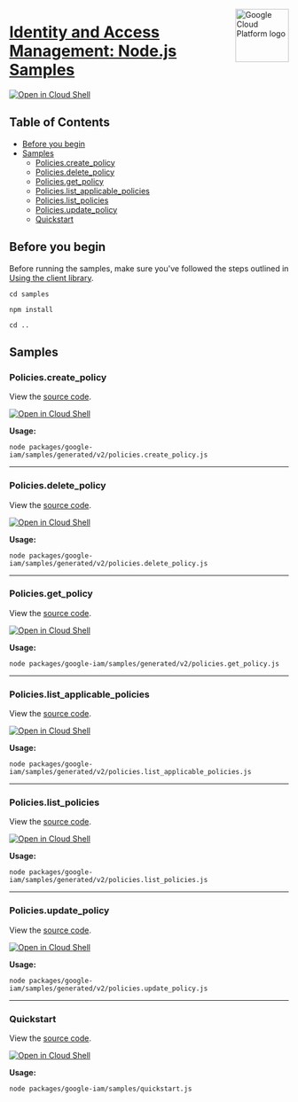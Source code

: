 [//]: # "This README.md file is auto-generated, all changes to this file will be lost."
[//]: # "To regenerate it, use `python -m synthtool`."
<img src="https://avatars2.githubusercontent.com/u/2810941?v=3&s=96" alt="Google Cloud Platform logo" title="Google Cloud Platform" align="right" height="96" width="96"/>

# [Identity and Access Management: Node.js Samples](https://github.com/googleapis/google-cloud-node)

[![Open in Cloud Shell][shell_img]][shell_link]



## Table of Contents

* [Before you begin](#before-you-begin)
* [Samples](#samples)
  * [Policies.create_policy](#policies.create_policy)
  * [Policies.delete_policy](#policies.delete_policy)
  * [Policies.get_policy](#policies.get_policy)
  * [Policies.list_applicable_policies](#policies.list_applicable_policies)
  * [Policies.list_policies](#policies.list_policies)
  * [Policies.update_policy](#policies.update_policy)
  * [Quickstart](#quickstart)

## Before you begin

Before running the samples, make sure you've followed the steps outlined in
[Using the client library](https://github.com/googleapis/google-cloud-node#using-the-client-library).

`cd samples`

`npm install`

`cd ..`

## Samples



### Policies.create_policy

View the [source code](https://github.com/googleapis/google-cloud-node/blob/main/packages/google-iam/samples/generated/v2/policies.create_policy.js).

[![Open in Cloud Shell][shell_img]](https://console.cloud.google.com/cloudshell/open?git_repo=https://github.com/googleapis/google-cloud-node&page=editor&open_in_editor=packages/google-iam/samples/generated/v2/policies.create_policy.js,samples/README.md)

__Usage:__


`node packages/google-iam/samples/generated/v2/policies.create_policy.js`


-----




### Policies.delete_policy

View the [source code](https://github.com/googleapis/google-cloud-node/blob/main/packages/google-iam/samples/generated/v2/policies.delete_policy.js).

[![Open in Cloud Shell][shell_img]](https://console.cloud.google.com/cloudshell/open?git_repo=https://github.com/googleapis/google-cloud-node&page=editor&open_in_editor=packages/google-iam/samples/generated/v2/policies.delete_policy.js,samples/README.md)

__Usage:__


`node packages/google-iam/samples/generated/v2/policies.delete_policy.js`


-----




### Policies.get_policy

View the [source code](https://github.com/googleapis/google-cloud-node/blob/main/packages/google-iam/samples/generated/v2/policies.get_policy.js).

[![Open in Cloud Shell][shell_img]](https://console.cloud.google.com/cloudshell/open?git_repo=https://github.com/googleapis/google-cloud-node&page=editor&open_in_editor=packages/google-iam/samples/generated/v2/policies.get_policy.js,samples/README.md)

__Usage:__


`node packages/google-iam/samples/generated/v2/policies.get_policy.js`


-----




### Policies.list_applicable_policies

View the [source code](https://github.com/googleapis/google-cloud-node/blob/main/packages/google-iam/samples/generated/v2/policies.list_applicable_policies.js).

[![Open in Cloud Shell][shell_img]](https://console.cloud.google.com/cloudshell/open?git_repo=https://github.com/googleapis/google-cloud-node&page=editor&open_in_editor=packages/google-iam/samples/generated/v2/policies.list_applicable_policies.js,samples/README.md)

__Usage:__


`node packages/google-iam/samples/generated/v2/policies.list_applicable_policies.js`


-----




### Policies.list_policies

View the [source code](https://github.com/googleapis/google-cloud-node/blob/main/packages/google-iam/samples/generated/v2/policies.list_policies.js).

[![Open in Cloud Shell][shell_img]](https://console.cloud.google.com/cloudshell/open?git_repo=https://github.com/googleapis/google-cloud-node&page=editor&open_in_editor=packages/google-iam/samples/generated/v2/policies.list_policies.js,samples/README.md)

__Usage:__


`node packages/google-iam/samples/generated/v2/policies.list_policies.js`


-----




### Policies.update_policy

View the [source code](https://github.com/googleapis/google-cloud-node/blob/main/packages/google-iam/samples/generated/v2/policies.update_policy.js).

[![Open in Cloud Shell][shell_img]](https://console.cloud.google.com/cloudshell/open?git_repo=https://github.com/googleapis/google-cloud-node&page=editor&open_in_editor=packages/google-iam/samples/generated/v2/policies.update_policy.js,samples/README.md)

__Usage:__


`node packages/google-iam/samples/generated/v2/policies.update_policy.js`


-----




### Quickstart

View the [source code](https://github.com/googleapis/google-cloud-node/blob/main/packages/google-iam/samples/quickstart.js).

[![Open in Cloud Shell][shell_img]](https://console.cloud.google.com/cloudshell/open?git_repo=https://github.com/googleapis/google-cloud-node&page=editor&open_in_editor=packages/google-iam/samples/quickstart.js,samples/README.md)

__Usage:__


`node packages/google-iam/samples/quickstart.js`






[shell_img]: https://gstatic.com/cloudssh/images/open-btn.png
[shell_link]: https://console.cloud.google.com/cloudshell/open?git_repo=https://github.com/googleapis/google-cloud-node&page=editor&open_in_editor=samples/README.md
[product-docs]: cloud.google.com/iam/
